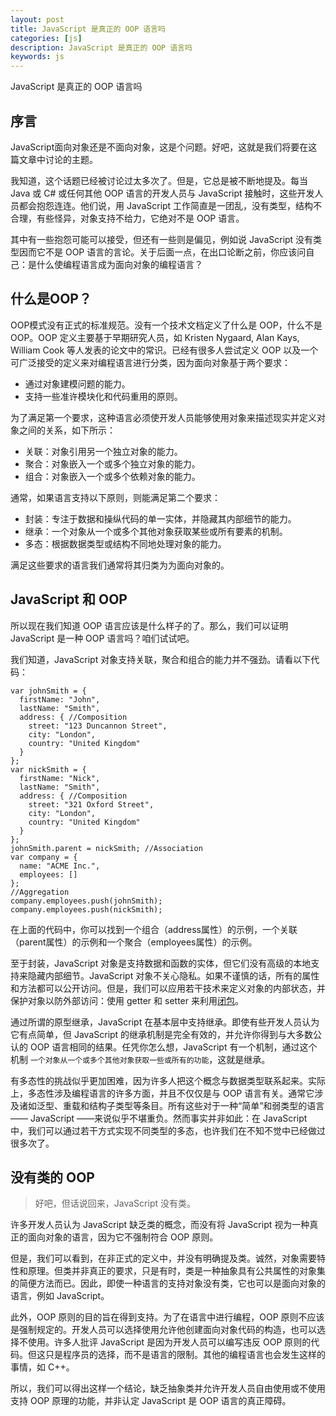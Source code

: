 ```yaml
---
layout: post
title: JavaScript 是真正的 OOP 语言吗
categories: [js]
description: JavaScript 是真正的 OOP 语言吗
keywords: js
---
```


JavaScript 是真正的 OOP 语言吗

## 序言

JavaScript面向对象还是不面向对象，这是个问题。好吧，这就是我们将要在这篇文章中讨论的主题。

我知道，这个话题已经被讨论过太多次了。但是，它总是被不断地提及。每当 Java 或 C# 或任何其他 OOP 语言的开发人员与 JavaScript 接触时，这些开发人员都会抱怨连连。他们说，用 JavaScript 工作简直是一团乱，没有类型，结构不合理，有些怪异，对象支持不给力，它绝对不是 OOP 语言。

其中有一些抱怨可能可以接受，但还有一些则是偏见，例如说 JavaScript 没有类型因而它不是 OOP 语言的言论。关于后面一点，在出口论断之前，你应该问自己：是什么使编程语言成为面向对象的编程语言？

## 什么是OOP？

OOP模式没有正式的标准规范。没有一个技术文档定义了什么是 OOP，什么不是 OOP。OOP 定义主要基于早期研究人员，如 Kristen Nygaard, Alan Kays, William Cook 等人发表的论文中的常识。已经有很多人尝试定义 OOP 以及一个可广泛接受的定义来对编程语言进行分类，因为面向对象基于两个要求：

- 通过对象建模问题的能力。
- 支持一些准许模块化和代码重用的原则。

为了满足第一个要求，这种语言必须使开发人员能够使用对象来描述现实并定义对象之间的关系，如下所示：

- 关联：对象引用另一个独立对象的能力。
- 聚合：对象嵌入一个或多个独立对象的能力。
- 组合：对象嵌入一个或多个依赖对象的能力。

通常，如果语言支持以下原则，则能满足第二个要求：

- 封装：专注于数据和操纵代码的单一实体，并隐藏其内部细节的能力。
- 继承：一个对象从一个或多个其他对象获取某些或所有要素的机制。
- 多态：根据数据类型或结构不同地处理对象的能力。

满足这些要求的语言我们通常将其归类为为面向对象的。

## JavaScript 和 OOP

所以现在我们知道 OOP 语言应该是什么样子的了。那么，我们可以证明 JavaScript 是一种 OOP 语言吗？咱们试试吧。

我们知道，JavaScript 对象支持关联，聚合和组合的能力并不强劲。请看以下代码：

```
var johnSmith = {
  firstName: "John",
  lastName: "Smith",
  address: { //Composition
    street: "123 Duncannon Street",  
    city: "London",
    country: "United Kingdom"
  }
};
var nickSmith = {
  firstName: "Nick",
  lastName: "Smith",
  address: { //Composition
    street: "321 Oxford Street",
    city: "London",
    country: "United Kingdom"
  }
};
johnSmith.parent = nickSmith; //Association
var company = {
  name: "ACME Inc.",
  employees: []
};
//Aggregation
company.employees.push(johnSmith);
company.employees.push(nickSmith);
```

在上面的代码中，你可以找到一个组合（address属性）的示例，一个关联（parent属性）的示例和一个聚合（employees属性）的示例。

至于封装，JavaScript 对象是支持数据和函数的实体，但它们没有高级的本地支持来隐藏内部细节。JavaScript 对象不关心隐私。如果不谨慎的话，所有的属性和方法都可以公开访问。但是，我们可以应用若干技术来定义对象的内部状态，并保护对象以防外部访问：使用 getter 和 setter 来利用[闭包](https://lhajh.github.io/vscode/2017/11/23/Javascript%E9%97%AD%E5%8C%85%E6%B7%B1%E5%85%A5%E8%A7%A3%E6%9E%90%E5%8F%8A%E5%AE%9E%E7%8E%B0%E6%96%B9%E6%B3%95.html)。

通过所谓的原型继承，JavaScript 在基本层中支持继承。即使有些开发人员认为它有点简单，但 JavaScript  的继承机制是完全有效的，并允许你得到与大多数公认的 OOP 语言相同的结果。任凭你怎么想，JavaScript 有一个机制，通过这个机制 `一个对象从一个或多个其他对象获取一些或所有的功能`，这就是继承。

有多态性的挑战似乎更加困难，因为许多人把这个概念与数据类型联系起来。实际上，多态性涉及编程语言的许多方面，并且不仅仅是与 OOP 语言有关。通常它涉及诸如泛型、重载和结构子类型等条目。所有这些对于一种“简单”和弱类型的语言—— JavaScript ——来说似乎不堪重负。然而事实并非如此：在 JavaScript 中，我们可以通过若干方式实现不同类型的多态，也许我们在不知不觉中已经做过很多次了。

## 没有类的 OOP

> 好吧，但话说回来，JavaScript 没有类。

许多开发人员认为 JavaScript 缺乏类的概念，而没有将 JavaScript 视为一种真正的面向对象的语言，因为它不强制符合 OOP 原则。

但是，我们可以看到，在非正式的定义中，并没有明确提及类。诚然，对象需要特性和原理。但类并非真正的要求，只是有时，类是一种抽象具有公共属性的对象集的简便方法而已。因此，即使一种语言的支持对象没有类，它也可以是面向对象的语言，例如 JavaScript。

此外，OOP 原则的目的旨在得到支持。为了在语言中进行编程，OOP 原则不应该是强制规定的。开发人员可以选择使用允许他创建面向对象代码的构造，也可以选择不使用。许多人批评 JavaScript 是因为开发人员可以编写违反 OOP 原则的代码。但这只是程序员的选择，而不是语言的限制。其他的编程语言也会发生这样的事情，如 C++。

所以，我们可以得出这样一个结论，缺乏抽象类并允许开发人员自由使用或不使用支持 OOP 原理的功能，并非认定 JavaScript 是 OOP 语言的真正障碍。